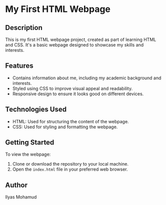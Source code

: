 # My First HTML Webpage

## Description

This is my first HTML webpage project, created as part of learning HTML and CSS. It's a basic webpage designed to showcase my skills and interests.

## Features

- Contains information about me, including my academic background and interests.
- Styled using CSS to improve visual appeal and readability.
- Responsive design to ensure it looks good on different devices.

## Technologies Used

- HTML: Used for structuring the content of the webpage.
- CSS: Used for styling and formatting the webpage.

## Getting Started

To view the webpage:

1. Clone or download the repository to your local machine.
2. Open the `index.html` file in your preferred web browser.

## Author

Ilyas Mohamud